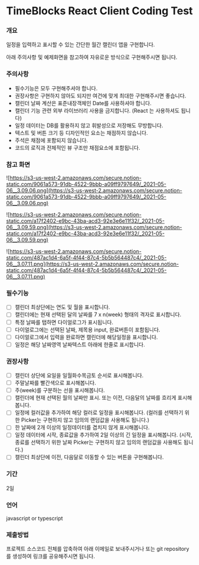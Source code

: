 # TimeBlocks React Client Coding Test

### 개요

일정을 입력하고 표시할 수 있는 간단한 월간 캘린더 앱을 구현합니다.

아래 주의사항 및 예제화면을 참고하여 자유로운 방식으로 구현해주시면 됩니다.

### 주의사항

- 필수기능은 모두 구현해주셔야 합니다.
- 권장사항은 구현하지 않아도 되지만 여건에 맞게 최대한 구현해주시면 좋습니다.
- 캘린더 날짜 계산은 표준내장객체인 Date를 사용하셔야 합니다.
- 캘린더 기능 관련 외부 라이브러리 사용을 금지합니다.  (React 는 사용하셔도 됩니다)
- 일정 데이터는 DB를 활용하지 않고 휘발성으로 저장해도 무방합니다.
- 텍스트 및 버튼 크기 등 디자인적인 요소는 채점하지 않습니다.
- 주석은 채점에 포함되지 않습니다.
- 코드의 로직과 전체적인 뷰 구조만 채점요소에 포함됩니다.

### 참고 화면

![https://s3-us-west-2.amazonaws.com/secure.notion-static.com/9061a573-91db-4522-9bbb-a09ff9797649/_2021-05-06__3.09.06.png](https://s3-us-west-2.amazonaws.com/secure.notion-static.com/9061a573-91db-4522-9bbb-a09ff9797649/_2021-05-06__3.09.06.png)

![https://s3-us-west-2.amazonaws.com/secure.notion-static.com/a17f2402-e9bc-43ba-acd3-92e3e6e11f32/_2021-05-06__3.09.59.png](https://s3-us-west-2.amazonaws.com/secure.notion-static.com/a17f2402-e9bc-43ba-acd3-92e3e6e11f32/_2021-05-06__3.09.59.png)

![https://s3-us-west-2.amazonaws.com/secure.notion-static.com/487ac1d4-6a5f-4f44-87c4-5b5b564487c4/_2021-05-06__3.07.11.png](https://s3-us-west-2.amazonaws.com/secure.notion-static.com/487ac1d4-6a5f-4f44-87c4-5b5b564487c4/_2021-05-06__3.07.11.png)

### 필수기능

- [ ] 캘린더 최상단에는 연도 및 월을 표시합니다.
- [ ] 캘린더에는 현재 선택된 달의 날짜를 7 x n(week) 형태의 격자로 표시합니다.
- [ ] 특정 날짜를 탭하면 다이얼로그가 표시됩니다.
- [ ] 다이얼로그에는 선택된 날짜, 제목용 input, 완료버튼이 포함됩니다.
- [ ] 다이얼로그에서 입력을 완료하면 캘린더에 해당일정을 표시합니다.
- [ ] 일정은 해당 날짜영역 날짜텍스트 아래에 한줄로 표시합니다.

### 권장사항

- [ ] 캘린더 상단에 요일을 일월화수목금토 순서로 표시해봅니다.
- [ ] 주말날짜를 빨간색으로 표시해봅니다.
- [ ] 주(week)를 구분하는 선을 표시해봅니다.
- [ ] 캘린더에 현재 선택된 월의 날짜만 표시. 또는 이전, 다음달의 날짜를 흐리게 표시해봅니다.
- [ ] 일정에 컬러값을 추가하여 해당 컬러로 일정을 표시해봅니다. (컬러를 선택하기 위한 Picker는 구현하지 않고 임의의 랜덤값을 사용해도 됩니다.)
- [ ] 한 날짜에 2개 이상의 일정데이터를 겹치지 않게 표시해봅니다.
- [ ] 일정 데이터에 시작, 종료값을 추가하여 2일 이상의 긴 일정을 표시해봅니다. (시작, 종료를 선택하기 위한 날짜 Picker는 구현하지 않고 임의의 랜덤값을 사용해도 됩니다.)
- [ ] 캘린더 최상단에 이전, 다음달로 이동할 수 있는 버튼을 구현해봅니다.

### 기간

2일

### 언어

javascript or typescript

### 제출방법

프로젝트 소스코드 전체를 압축하여 아래 이메일로 보내주시거나 또는 git repository를 생성하여 링크를 공유해주시면 됩니다.